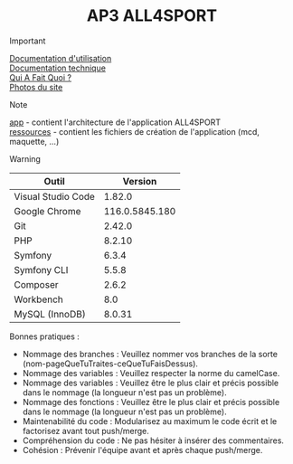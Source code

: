 # <div align="center">AP3 ALL4SPORT</div>

> [!IMPORTANT]
> [Documentation d'utilisation](../main/ressources/doc/utilisation.pdf "Documentation d'utilisation")  
> [Documentation technique](../main/ressources/doc/documentation-technique-mise-en-production-ap3-groupe-1-2024.pdf "Documentation technique")  
> [Qui A Fait Quoi ?](../main/ressources/doc/qui-a-fait-quoi.pdf "Qui A Fait Quoi ?")  
> [Photos du site](../main/ressources/photos "Photos du site")

> [!NOTE]
> [app](../main/app "app") - contient l'architecture de l'application ALL4SPORT  
> [ressources](../main/ressources "ressources") - contient les fichiers de création de l'application (mcd, maquette, ...)

> [!WARNING]
> | Outil  | Version |
> | ------------- | ------------- |
> | Visual Studio Code | 1.82.0 |
> | Google Chrome | 116.0.5845.180 |
> | Git | 2.42.0 |
> | PHP | 8.2.10 |
> | Symfony | 6.3.4 |
> | Symfony CLI | 5.5.8 |
> | Composer | 2.6.2 |
> | Workbench | 8.0 |
> | MySQL (InnoDB) | 8.0.31 |

Bonnes pratiques :

- Nommage des branches : Veuillez nommer vos branches de la sorte (nom-pageQueTuTraites-ceQueTuFaisDessus).
- Nommage des variables : Veuillez respecter la norme du camelCase.
- Nommage des variables : Veuillez être le plus clair et précis possible dans le nommage (la longueur n'est pas un problème).
- Nommage des fonctions : Veuillez être le plus clair et précis possible dans le nommage (la longueur n'est pas un problème).
- Maintenabilité du code : Modularisez au maximum le code écrit et le factorisez avant tout push/merge.
- Compréhension du code : Ne pas hésiter à insérer des commentaires.
- Cohésion : Prévenir l'équipe avant et après chaque push/merge.

